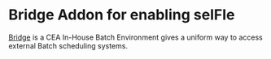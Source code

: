 # Bridge Addon for enabling selFIe                                                                        

[Bridge](https://github.com/cea-hpc/bridge)  is a CEA In-House Batch Environment gives a uniform way to access external Batch scheduling systems. 

